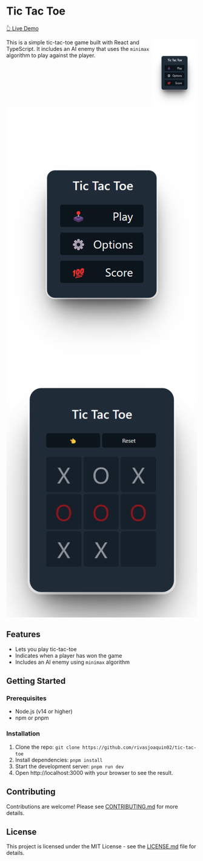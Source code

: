 # Tic Tac Toe

[👆 Live Demo](https://tic-tac-toe-ai-nine.vercel.app/)

<img src="screenshots/main.png" align="right"
     alt="logo" width="120" height="178">

This is a simple tic-tac-toe game built with React and TypeScript. It includes an AI enemy that uses the `minimax` algorithm to play against the player.

![Main](screenshots/main.png)
![Game](screenshots/game.png)

## Features

-   Lets you play tic-tac-toe
-   Indicates when a player has won the game
-   Includes an AI enemy using `minimax` algorithm

## Getting Started

### Prerequisites

-   Node.js (v14 or higher)
-   npm or pnpm

### Installation

1. Clone the repo: `git clone https://github.com/rivasjoaquin02/tic-tac-toe`
2. Install dependencies: `pnpm install`
3. Start the development server: `pnpm run dev`
4. Open http://localhost:3000 with your browser to see the result.

## Contributing

Contributions are welcome! Please see [CONTRIBUTING.md](CONTRIBUTING.md) for more details.

## License

This project is licensed under the MIT License - see the [LICENSE.md](LICENSE.md) file for details.
